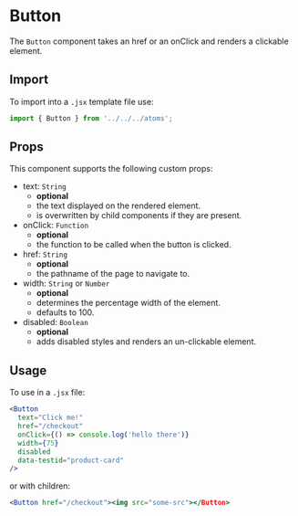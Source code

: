 # Button

The `Button` component takes an href or an onClick and renders a clickable element.

## Import

To import into a `.jsx` template file use:

```js
import { Button } from '../../../atoms';
```

## Props

This component supports the following custom props:

- text: `String`
  - **optional**
  - the text displayed on the rendered element.
  - is overwritten by child components if they are present.
- onClick: `Function`
  - **optional**
  - the function to be called when the button is clicked.
- href: `String`
  - **optional**
  - the pathname of the page to navigate to.
- width: `String` or `Number`
  - **optional**
  - determines the percentage width of the element.
  - defaults to 100.
- disabled: `Boolean`
  - **optional**
  - adds disabled styles and renders an un-clickable element.

## Usage

To use in a `.jsx` file:

```jsx
<Button
  text="Click me!"
  href="/checkout"
  onClick={() => console.log('hello there')}
  width={75}
  disabled
  data-testid="product-card"
/>
```

or with children:

```jsx
<Button href="/checkout"><img src="some-src"></Button>
```
